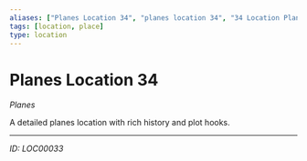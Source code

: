```yaml
---
aliases: ["Planes Location 34", "planes location 34", "34 Location Planes"]
tags: [location, place]
type: location
---
```


# Planes Location 34

*Planes*

A detailed planes location with rich history and plot hooks.

---
*ID: LOC00033*